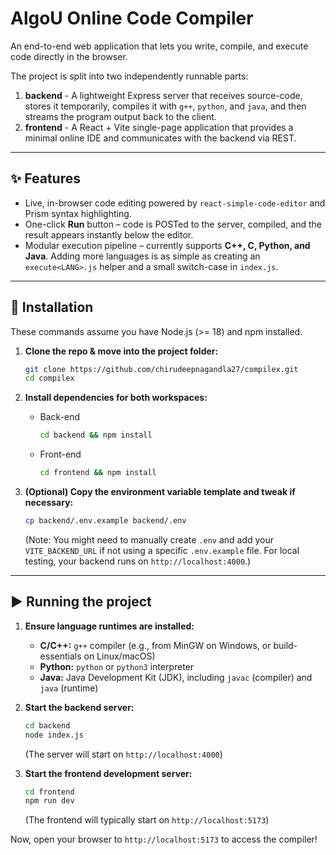 # AlgoU Online Code Compiler

An end-to-end web application that lets you write, compile, and execute code directly in the browser.

The project is split into two independently runnable parts:

1.  **backend** - A lightweight Express server that receives source-code, stores it temporarily, compiles it with `g++`, `python`, and `java`, and then streams the program output back to the client.
2.  **frontend** - A React + Vite single-page application that provides a minimal online IDE and communicates with the backend via REST.

---

## ✨ Features

* Live, in-browser code editing powered by `react-simple-code-editor` and Prism syntax highlighting.
* One-click **Run** button – code is POSTed to the server, compiled, and the result appears instantly below the editor.
* Modular execution pipeline – currently supports **C++, C, Python, and Java**. Adding more languages is as simple as creating an `execute<LANG>.js` helper and a small switch-case in `index.js`.

---

## 🚀 Installation

These commands assume you have Node.js (>= 18) and npm installed.

1.  **Clone the repo & move into the project folder:**
    ```bash
    git clone https://github.com/chirudeepnagandla27/compilex.git
    cd compilex
    ```

2.  **Install dependencies for both workspaces:**

    * Back-end
        ```bash
        cd backend && npm install
        ```
    * Front-end
        ```bash
        cd frontend && npm install
        ```

3.  **(Optional) Copy the environment variable template and tweak if necessary:**
    ```bash
    cp backend/.env.example backend/.env
    ```
    (Note: You might need to manually create `.env` and add your `VITE_BACKEND_URL` if not using a specific `.env.example` file. For local testing, your backend runs on `http://localhost:4000`.)

---

## ▶️ Running the project

1.  **Ensure language runtimes are installed:**
    * **C/C++:** `g++` compiler (e.g., from MinGW on Windows, or build-essentials on Linux/macOS)
    * **Python:** `python` or `python3` interpreter
    * **Java:** Java Development Kit (JDK), including `javac` (compiler) and `java` (runtime)

2.  **Start the backend server:**
    ```bash
    cd backend
    node index.js
    ```
    (The server will start on `http://localhost:4000`)

3.  **Start the frontend development server:**
    ```bash
    cd frontend
    npm run dev
    ```
    (The frontend will typically start on `http://localhost:5173`)

Now, open your browser to `http://localhost:5173` to access the compiler!